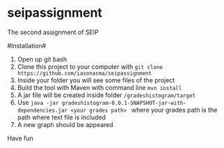# seipassignment
The second assignment of SEIP

#Installation#

1. Open up git bash
2. Clone this project to your computer with `git clone https://github.com/iasonasma/seipassignment`
3. Inside your folder you will see some files of the project
4. Build the tool with Maven with command line `mvn install`
5. A jar file will be created inside folder `/gradeshistogram/target`
6. Use `java -jar gradeshistogram-0.0.1-SNAPSHOT-jar-with-dependencies.jar <your grades path> ` where your grades path is the path where text file is included
7. A new graph should be appeared

Have fun

